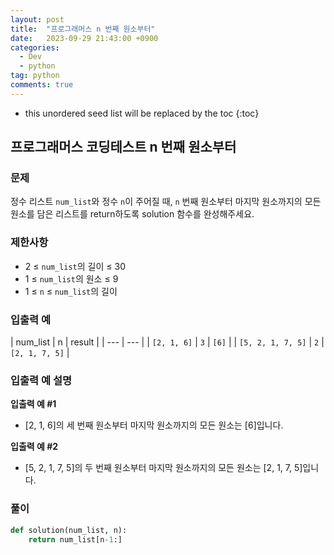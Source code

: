```yaml
---
layout: post
title:  "프로그래머스 n 번째 원소부터"
date:   2023-09-29 21:43:00 +0900
categories: 
  - Dev
  - python
tag: python
comments: true
---
```


* this unordered seed list will be replaced by the toc
{:toc}

## 프로그래머스 코딩테스트 n 번째 원소부터

### 문제

정수 리스트 `num_list`와 정수 `n`이 주어질 때, `n` 번째 원소부터 마지막 원소까지의 모든 원소를 담은 리스트를 return하도록 solution 함수를 완성해주세요.

### 제한사항

- 2 ≤ `num_list`의 길이 ≤ 30
- 1 ≤ `num_list`의 원소 ≤ 9
- 1 ≤ `n` ≤ `num_list`의 길이

### 입출력 예

| num_list | n | result |
| --- | --- |
| `[2, 1, 6]` | `3` | `[6]` |
| `[5, 2, 1, 7, 5]` | `2` | `[2, 1, 7, 5]` |

### 입출력 예 설명

**입출력 예 #1**

- [2, 1, 6]의 세 번째 원소부터 마지막 원소까지의 모든 원소는 [6]입니다.

**입출력 예 #2**

- [5, 2, 1, 7, 5]의 두 번째 원소부터 마지막 원소까지의 모든 원소는 [2, 1, 7, 5]입니다.

### 풀이

```py
def solution(num_list, n):
    return num_list[n-1:]
```
